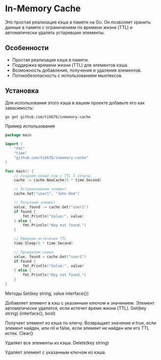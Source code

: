 # In-Memory Cache

Это простая реализация кэша в памяти на Go. Он позволяет хранить данные в памяти с ограничением по времени жизни (TTL) и автоматически удалять устаревшие элементы.

## Особенности

- Простая реализация кэша в памяти.
- Поддержка времени жизни (TTL) для элементов кэша.
- Возможность добавления, получения и удаления элементов.
- Потокобезопасность с использованием мьютексов.

## Установка

Для использования этого кэша в вашем проекте добавьте его как зависимость:

```bash
go get github.com/tik676/inmemory-cache
```
Пример использования

``` go
package main

import (
    "fmt"
    "time"
    "github.com/tik676/inmemory-cache"
)

func main() {
    // Создаем новый кэш с TTL 5 секунд 
    cache := cache.NewCache(5 * time.Second)

    // Устанавливаем элемент
    cache.Set("user1", "John Doe")

    // Получаем элемент 
    value, found := cache.Get("user1")
    if found {
        fmt.Println("Value:", value)
    } else {
        fmt.Println("Key not found.")
    }

    // Ожидаем истечения TTL
    time.Sleep(6 * time.Second)

    // Проверяем снова
    value, found = cache.Get("user1")
    if found {
        fmt.Println("Value:", value)
    } else {
        fmt.Println("Key not found.")
    }
}
```
Методы
Set(key string, value interface{})

Добавляет элемент в кэш с указанным ключом и значением. Элемент автоматически удалится, если истечет время жизни (TTL).
Get(key string) (interface{}, bool)

Получает элемент из кэша по ключу. Возвращает значение и true, если элемент найден, или nil и false, если элемент не найден или его TTL истек.
Clear()

Удаляет все элементы из кэша.
Delete(key string)

Удаляет элемент с указанным ключом из кэша.


